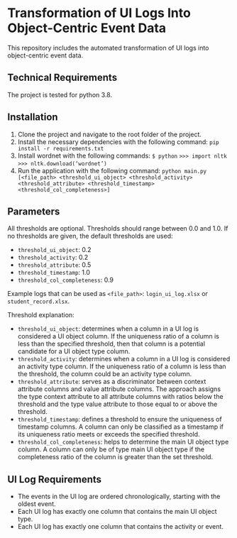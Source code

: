 # Transformation of UI Logs Into Object-Centric Event Data
This repository includes the automated transformation of UI logs into object-centric event data.

## Technical Requirements
The project is tested for python 3.8.

## Installation 
1. Clone the project and navigate to the root folder of the project.
2. Install the necessary dependencies with the following command:
   `pip install -r requirements.txt`
3. Install wordnet with the following commands:
   `$ python`
   `>>> import nltk`
   `>>> nltk.download(‘wordnet’)`
4. Run the application with the following command:
  `python main.py [<file_path> <threshold_ui_object> <threshold_activity> <threshold_attribute> <threshold_timestamp> <threshold_col_completeness>]`

## Parameters 
All thresholds are optional. Thresholds should range between 0.0 and 1.0. If no thresholds are given, the default thresholds are used: 
- `threshold_ui_object`: 0.2
- `threshold_activity`: 0.2
- `threshold_attribute`: 0.5
- `threshold_timestamp`: 1.0
- `threshold_col_completeness`: 0.9

Example logs that can be used as `<file_path>`: `login_ui_log.xlsx` or `student_record.xlsx`.

Threshold explanation: 
- `threshold_ui_object`: determines when a column in a UI log is considered a UI object column. If the uniqueness ratio of a column is less than the specified threshold, then that column is a potential candidate for a UI object type column. 
- `threshold_activity`: determines when a column in a UI log is considered an activity type column. If the uniqueness ratio of a column is less than the threshold, the column could be an activity type column.
- `threshold_attribute`: serves as a discriminator between context attribute columns and value attribute columns. The approach assigns the type context attribute to all attribute columns with ratios below the threshold and the type value attribute to those equal to or above the threshold.
- `threshold_timestamp`: defines a threshold to ensure the uniqueness of timestamp columns. A column can only be classified as a timestamp if its uniqueness ratio meets or exceeds the specified threshold. 
- `threshold_col_completeness`: helps to determine the main UI object type column. A column can only be of type main UI object type if the completeness ratio of the column is greater than the set threshold.

## UI Log Requirements
- The events in the UI log are ordered chronologically, starting with the oldest event.
- Each UI log has exactly one column that contains the main UI object type.
- Each UI log has exactly one column that contains the activity or event.
